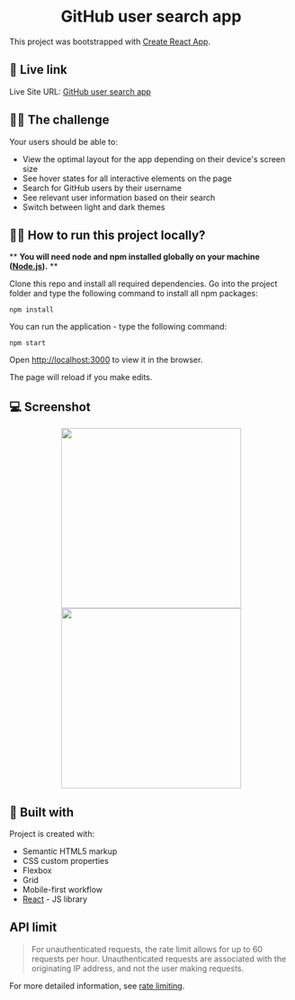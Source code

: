 <h1 align="center">GitHub user search app</h1>

This project was bootstrapped with [Create React App](https://github.com/facebook/create-react-app).

## 🔗 Live link

<p>Live Site URL: <a href="https://github-user-search-app-kzaleskaa.netlify.app/">GitHub user search app</a></p>

## 👨‍💼 The challenge

Your users should be able to:

- View the optimal layout for the app depending on their device's screen size
- See hover states for all interactive elements on the page
- Search for GitHub users by their username
- See relevant user information based on their search
- Switch between light and dark themes

## 🏃‍♀️ How to run this project locally?
** **You will need node and npm installed globally on your machine ([Node.js](https://nodejs.org/en/)).** **

Clone this repo and install all required dependencies. Go into the project folder and type the following command to install all npm packages:

`npm install`

You can run the application - type the following command:

`npm start`

Open [http://localhost:3000](http://localhost:3000) to view it in the browser.

The page will reload if you make edits.

## 💻 Screenshot


<p align="center">
<img height="320px" src="https://user-images.githubusercontent.com/62251989/144671753-31ff3e5b-7e4d-451a-b3bc-1a46f4ced711.png" />
<img height="320px" src="https://user-images.githubusercontent.com/62251989/144672531-a6fd7af2-983b-4b99-8de2-4c454e9016d2.png"/>
</p>



## 🔨 Built with

Project is created with:

- Semantic HTML5 markup
- CSS custom properties
- Flexbox
- Grid
- Mobile-first workflow
- [React](https://reactjs.org/) - JS library

## API limit

> For unauthenticated requests, the rate limit allows for up to 60 requests per hour. Unauthenticated requests are associated with the originating IP address, and not the user making requests.

For more detailed information, see [rate limiting]("https://docs.github.com/en/rest/overview/resources-in-the-rest-api#rate-limiting").